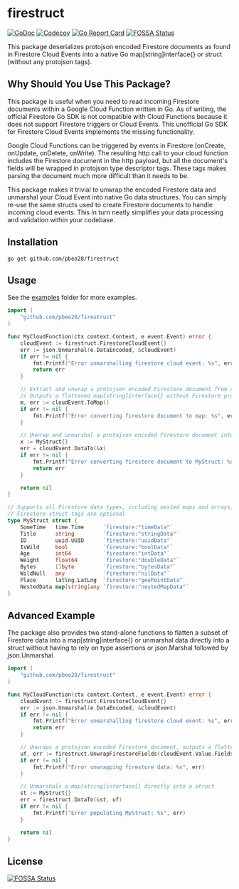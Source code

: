 # firestruct
[![GoDoc](https://img.shields.io/badge/pkg.go.dev-doc-blue)](http://pkg.go.dev/github.com/pbeo28/firestruct)
[![Codecov](https://codecov.io/gh/pbeo28/firestruct/branch/main/graph/badge.svg?token=MDBGUOQY6P)](https://codecov.io/gh/pbeo28/firestruct)
[![Go Report Card](https://img.shields.io/badge/go%20report-A+-brightgreen.svg?style=flat)](https://goreportcard.com/report/github.com/pbeo28/firestruct)
[![FOSSA Status](https://app.fossa.com/api/projects/git%2Bgithub.com%2Fpbeo28%2Ffirestruct.svg?type=shield)](https://app.fossa.com/projects/git%2Bgithub.com%2Fpbeo28%2Ffirestruct?ref=badge_shield)

This package deserializes protojson encoded Firestore documents as found in Firestore Cloud Events into a native Go map[string]interface{} or struct (without any protojson tags).

## Why Should You Use This Package?
This package is useful when you need to read incoming Firestore documents within a Google Cloud Function written in Go. As of writing, the official Firestore Go SDK is not compatible with Cloud Functions because it does not support Firestore triggers or Cloud Events. This unofficial Go SDK for Firestore Cloud Events implements the missing functionality.

Google Cloud Functions can be triggered by events in Firestore (onCreate, onUpdate, onDelete, onWrite). The resulting http call to your cloud function includes the Firestore document in the http payload, but all the document's fields will be wrapped in protojson type descriptor tags. These tags makes parsing the document much more difficult than it needs to be. 

This package makes it trivial to unwrap the encoded Firestore data and unmarshal your Cloud Event into native Go data structures. You can simply re-use the same structs used to create Firestore documents to handle incoming cloud events. This in turn neatly simplifies your data processing and validation within your codebase.

## Installation
```go get github.com/pbeo28/firestruct```

## Usage
See the [examples](https://github.com/pbeo28/firestruct/tree/main/examples) folder for more examples.

```go
import (
    "github.com/pbeo28/firestruct"
)

func MyCloudFunction(ctx context.Context, e event.Event) error {
    cloudEvent := firestruct.FirestoreCloudEvent{}
    err := json.Unmarshal(e.DataEncoded, &cloudEvent)
    if err != nil {
        fmt.Printf("Error unmarshalling firestore cloud event: %s", err)
        return err
    }

    // Extract and unwrap a protojson encoded Firestore document from a Cloud Event
    // Outputs a flattened map[string]interface{} without Firestore protojson tags
    m, err := cloudEvent.ToMap()
    if err != nil {
        fmt.Printf("Error converting firestore document to map: %s", err)
    }

    // Unwrap and unmarshal a protojson encoded Firestore document into a struct
    x := MyStruct{}
    err = cloudEvent.DataTo(&x)
    if err != nil {
        fmt.Printf("Error converting firestore document to MyStruct: %s", err)
        return err
    }

    return nil
}

// Supports all Firestore data types, including nested maps and arrays,
// Firestore struct tags are optional
type MyStruct struct {
    SomeTime   time.Time      `firestore:"timeData"`
    Title      string         `firestore:"stringData"`
    ID         uuid.UUID      `firestore:"uuidData"`
    IsWild     bool           `firestore:"boolData"`
    Age        int64          `firestore:"intData"`
    Weight     float64        `firestore:"doubleData"`
    Bytes      []byte         `firestore:"bytesData"`
    WildNull   any            `firestore:"nilData"`
    Place      latlng.LatLng  `firestore:"geoPointData"`
    NestedData map[string]any `firestore:"nestedMapData"`
}
```

## Advanced Example
The package also provides two stand-alone functions to flatten a subset of Firestore data into a map[string]interface{} or unmarshal data directly into a struct without having to rely on type assertions or json.Marshal followed by json.Unmarshal
```go
import (
    "github.com/pbeo28/firestruct"
)

func MyCloudFunction(ctx context.Context, e event.Event) error {
    cloudEvent := firestruct.FirestoreCloudEvent{}
    err := json.Unmarshal(e.DataEncoded, &cloudEvent)
    if err != nil {
        fmt.Printf("Error unmarshalling firestore cloud event: %s", err)
        return err
    }

    // Unwraps a protojson encoded Firestore document, outputs a flattened map[string]interface{}
    uf, err := firestruct.UnwrapFirestoreFields(cloudEvent.Value.Fields)
    if err != nil {
        fmt.Printf("Error unwrapping firestore data: %s", err)
    }

    // Unmarshals a map[string]interface{} directly into a struct
    st := MyStruct{}
    err = firestruct.DataTo(&st, uf)
    if err != nil {
        fmt.Printf("Error populating MyStruct: %s", err)
    }

    return nil
}
```

## License
[![FOSSA Status](https://app.fossa.com/api/projects/git%2Bgithub.com%2Fpbeo28%2Ffirestruct.svg?type=large)](https://app.fossa.com/projects/git%2Bgithub.com%2Fpbeo28%2Ffirestruct?ref=badge_large)
